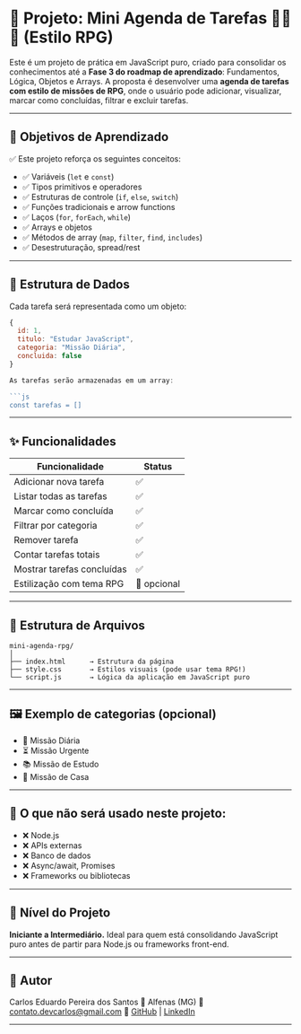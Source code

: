 # 📘 Projeto: Mini Agenda de Tarefas 🧙‍♂️💼 (Estilo RPG)

Este é um projeto de prática em JavaScript puro, criado para consolidar os conhecimentos até a **Fase 3 do roadmap de aprendizado**: Fundamentos, Lógica, Objetos e Arrays. A proposta é desenvolver uma **agenda de tarefas com estilo de missões de RPG**, onde o usuário pode adicionar, visualizar, marcar como concluídas, filtrar e excluir tarefas.

---

## 🎯 Objetivos de Aprendizado

✅ Este projeto reforça os seguintes conceitos:

- ✅ Variáveis (`let` e `const`)
- ✅ Tipos primitivos e operadores
- ✅ Estruturas de controle (`if`, `else`, `switch`)
- ✅ Funções tradicionais e arrow functions
- ✅ Laços (`for`, `forEach`, `while`)
- ✅ Arrays e objetos
- ✅ Métodos de array (`map`, `filter`, `find`, `includes`)
- ✅ Desestruturação, spread/rest

---

## 🧩 Estrutura de Dados

Cada tarefa será representada como um objeto:

```js
{
  id: 1,
  titulo: "Estudar JavaScript",
  categoria: "Missão Diária",
  concluida: false
}

As tarefas serão armazenadas em um array:

```js
const tarefas = []
```

---

## ✨ Funcionalidades

| Funcionalidade             | Status      |
| -------------------------- | ----------- |
| Adicionar nova tarefa      | ✅           |
| Listar todas as tarefas    | ✅           |
| Marcar como concluída      | ✅           |
| Filtrar por categoria      | ✅           |
| Remover tarefa             | ✅           |
| Contar tarefas totais      | ✅           |
| Mostrar tarefas concluídas | ✅           |
| Estilização com tema RPG   | 🧪 opcional |

---

## 📁 Estrutura de Arquivos

```
mini-agenda-rpg/
│
├── index.html      → Estrutura da página
├── style.css       → Estilos visuais (pode usar tema RPG!)
└── script.js       → Lógica da aplicação em JavaScript puro
```

---

## 🖼️ Exemplo de categorias (opcional)

* 🎯 Missão Diária
* ⏳ Missão Urgente
* 📚 Missão de Estudo
* 🧹 Missão de Casa

---

## 🚫 O que **não** será usado neste projeto:

* ❌ Node.js
* ❌ APIs externas
* ❌ Banco de dados
* ❌ Async/await, Promises
* ❌ Frameworks ou bibliotecas

---

## 🧠 Nível do Projeto

**Iniciante a Intermediário.** Ideal para quem está consolidando JavaScript puro antes de partir para Node.js ou frameworks front-end.

---

## 📌 Autor

Carlos Eduardo Pereira dos Santos
📍 Alfenas (MG)
📧 [contato.devcarlos@gmail.com](mailto:contato.devcarlos@gmail.com)
🔗 [GitHub](https://github.com/pereira-devcarlos) | [LinkedIn](https://linkedin.com/in/contatodevcarlos)

---
